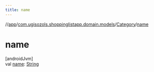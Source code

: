```yaml
---
title: name
---
```

//[app](../../../index.html)/[com.ugisozols.shoppinglistapp.domain.models](../index.html)/[Category](index.html)/[name](name.html)



# name



[androidJvm]\
val [name](name.html): [String](https://kotlinlang.org/api/latest/jvm/stdlib/kotlin/-string/index.html)




